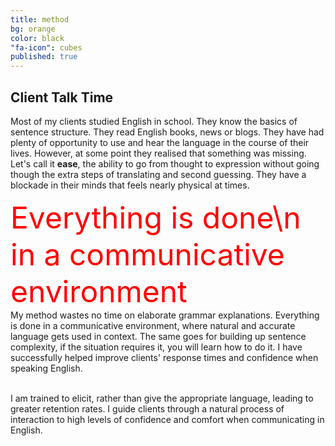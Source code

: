 ```yaml
---
title: method
bg: orange
color: black
"fa-icon": cubes
published: true
---
```



## Client Talk Time
Most of my clients studied English in school. They know the basics of sentence structure. They read English books, news or blogs. They have had plenty of opportunity to use and hear the language in the course of their lives. However, at some point they realised that something was missing. Let's call it **ease**, the ability to go from thought to expression without going though the extra steps of translating and second guessing. They have a blockade in their minds that feels nearly physical at times.  

<p>
<span style="float: right"><font size="18" color="red">Everything is done\n in a communicative environment</font></span>
My method wastes no time on elaborate grammar explanations. Everything is done in a communicative environment, where natural and accurate language gets used in context. The same goes for building up sentence complexity, if the situation requires it, you will learn how to do it. I have successfully helped improve clients' response times and confidence when speaking English.<br><br>

I am trained to elicit, rather than give the appropriate language, leading to greater retention rates. I guide clients through a natural process of interaction to high levels of confidence and comfort when communicating in English.
</p> 


